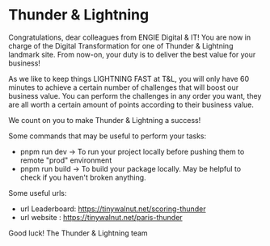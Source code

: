 # Thunder & Lightning

Congratulations, dear colleagues from ENGIE Digital & IT! You are now in charge of the Digital Transformation for one of Thunder & Lightning landmark site. 
From now-on, your duty is to deliver the best value for your business!

As we like to keep things LIGHTNING FAST at T&L, you will only have 60 minutes to achieve a certain number of challenges that will boost our business value.
You can perform the challenges in any order you want, they are all worth a certain amount of points according to their business value. 

We count on you to make Thunder & Lightning a success!

Some commands that may be useful to perform your tasks:
- pnpm run dev    -> To run your project locally before pushing them to remote "prod" environment
- pnpm run build  -> To build your package locally. May be helpful to check if you haven't broken anything.

Some useful urls:
- url Leaderboard: https://tinywalnut.net/scoring-thunder
- url website    : https://tinywalnut.net/paris-thunder

Good luck!
The Thunder & Lightning team
